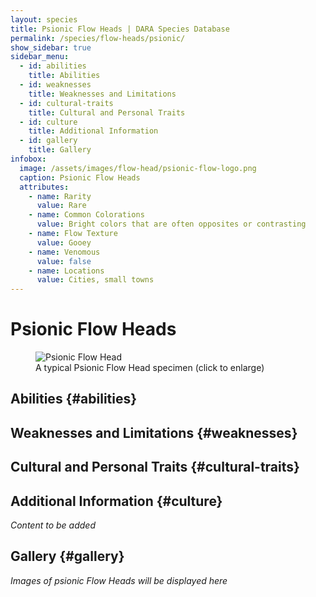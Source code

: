 ```yaml
---
layout: species
title: Psionic Flow Heads | DARA Species Database
permalink: /species/flow-heads/psionic/
show_sidebar: true
sidebar_menu:
  - id: abilities
    title: Abilities
  - id: weaknesses
    title: Weaknesses and Limitations
  - id: cultural-traits
    title: Cultural and Personal Traits
  - id: culture
    title: Additional Information
  - id: gallery
    title: Gallery
infobox:
  image: /assets/images/flow-head/psionic-flow-logo.png
  caption: Psionic Flow Heads
  attributes:
    - name: Rarity
      value: Rare
    - name: Common Colorations
      value: Bright colors that are often opposites or contrasting
    - name: Flow Texture
      value: Gooey
    - name: Venomous
      value: false
    - name: Locations
      value: Cities, small towns
---
```


# Psionic Flow Heads

<div class="species-image">
  <figure>
    <img src="{{ '/assets/images/flow-head/psionic-example-1.png' | relative_url }}" 
         alt="Psionic Flow Head" 
         class="thumbnail" 
         onclick="openLightbox(this.src, this.alt)">
    <figcaption>A typical Psionic Flow Head specimen (click to enlarge)</figcaption>
  </figure>
</div>

## Abilities {#abilities}

## Weaknesses and Limitations {#weaknesses}

## Cultural and Personal Traits {#cultural-traits}

## Additional Information {#culture}

*Content to be added*

## Gallery {#gallery}

*Images of psionic Flow Heads will be displayed here*
